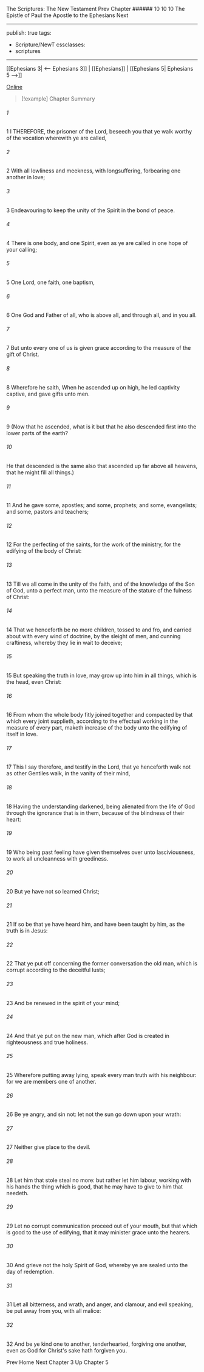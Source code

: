 The Scriptures: The New Testament
Prev
Chapter ###### 10
10 10 The Epistle of Paul the Apostle to the Ephesians
Next

---
publish: true
tags:
  - Scripture/NewT
cssclasses:
  - scriptures
---
[[Ephesians 3| <-- Ephesians 3]] | [[Ephesians]] | [[Ephesians 5| Ephesians 5 -->]]

[Online](https://churchofjesuschrist.org/study/scriptures/nt/eph/4?lang=eng)

>[!example] Chapter Summary
>
###### 1
1 I THEREFORE, the prisoner of the Lord, beseech you that ye walk worthy of the vocation wherewith ye are called,
###### 2
2 With all lowliness and meekness, with longsuffering, forbearing one another in love;
###### 3
3 Endeavouring to keep the unity of the Spirit in the bond of peace.
###### 4
4 There is one body, and one Spirit, even as ye are called in one hope of your calling;
###### 5
5 One Lord, one faith, one baptism,
###### 6
6 One God and Father of all, who is above all, and through all, and in you all.
###### 7
7 But unto every one of us is given grace according to the measure of the gift of Christ.
###### 8
8 Wherefore he saith, When he ascended up on high, he led captivity captive, and gave gifts unto men.
###### 9
9 (Now that he ascended, what is it but that he also descended first into the lower parts of the earth?
###### 10
He that descended is the same also that ascended up far above all heavens, that he might fill all things.)
###### 11
11 And he gave some, apostles; and some, prophets; and some, evangelists; and some, pastors and teachers;
###### 12
12 For the perfecting of the saints, for the work of the ministry, for the edifying of the body of Christ:
###### 13
13 Till we all come in the unity of the faith, and of the knowledge of the Son of God, unto a perfect man, unto the measure of the stature of the fulness of Christ:
###### 14
14 That we henceforth be no more children, tossed to and fro, and carried about with every wind of doctrine, by the sleight of men, and cunning craftiness, whereby they lie in wait to deceive;
###### 15
15 But speaking the truth in love, may grow up into him in all things, which is the head, even Christ:
###### 16
16 From whom the whole body fitly joined together and compacted by that which every joint supplieth, according to the effectual working in the measure of every part, maketh increase of the body unto the edifying of itself in love.
###### 17
17 This I say therefore, and testify in the Lord, that ye henceforth walk not as other Gentiles walk, in the vanity of their mind,
###### 18
18 Having the understanding darkened, being alienated from the life of God through the ignorance that is in them, because of the blindness of their heart:
###### 19
19 Who being past feeling have given themselves over unto lasciviousness, to work all uncleanness with greediness.
###### 20
20 But ye have not so learned Christ;
###### 21
21 If so be that ye have heard him, and have been taught by him, as the truth is in Jesus:
###### 22
22 That ye put off concerning the former conversation the old man, which is corrupt according to the deceitful lusts;
###### 23
23 And be renewed in the spirit of your mind;
###### 24
24 And that ye put on the new man, which after God is created in righteousness and true holiness.
###### 25
25 Wherefore putting away lying, speak every man truth with his neighbour: for we are members one of another.
###### 26
26 Be ye angry, and sin not: let not the sun go down upon your wrath:
###### 27
27 Neither give place to the devil.
###### 28
28 Let him that stole steal no more: but rather let him labour, working with his hands the thing which is good, that he may have to give to him that needeth.
###### 29
29 Let no corrupt communication proceed out of your mouth, but that which is good to the use of edifying, that it may minister grace unto the hearers.
###### 30
30 And grieve not the holy Spirit of God, whereby ye are sealed unto the day of redemption.
###### 31
31 Let all bitterness, and wrath, and anger, and clamour, and evil speaking, be put away from you, with all malice:
###### 32
32 And be ye kind one to another, tenderhearted, forgiving one another, even as God for Christ's sake hath forgiven you.

Prev
Home
Next
Chapter 3
Up
Chapter 5



